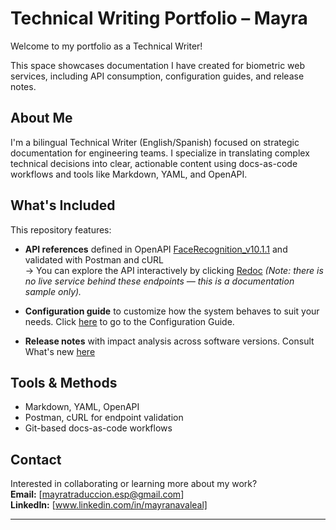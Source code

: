 # Technical Writing Portfolio – Mayra

Welcome to my portfolio as a Technical Writer!

This space showcases documentation I have created for biometric web services, including API consumption, configuration guides, and release notes.

## About Me

I'm a bilingual Technical Writer (English/Spanish) focused on strategic documentation for engineering teams. I specialize in translating complex technical decisions into clear, actionable content using docs-as-code workflows and tools like Markdown, YAML, and OpenAPI.

## What's Included

This repository features:

- **API references** defined in OpenAPI [FaceRecognition_v10.1.1](https://github.com/may-techwriter/Sample_TechnicalDocumentation/blob/main/FaceRecognition_v10.1.1.yaml) and validated with Postman and cURL  
  → You can explore the API interactively by clicking [Redoc](https://redocly.github.io/redoc/?url=https://raw.githubusercontent.com/may-techwriter/Sample_TechnicalDocumentation/main/FaceRecognition_v10.1.1.yaml)
  *(Note: there is no live service behind these endpoints — this is a documentation sample only).*
    
- **Configuration guide** to customize how the system behaves to suit your needs. Click [here](https://github.com/may-techwriter/Sample_TechnicalDocumentation/blob/main/Configuration%20Guide%20v10.1.1) to go to the Configuration Guide.

- **Release notes** with impact analysis across software versions. Consult What's new [here](https://github.com/may-techwriter/Sample_TechnicalDocumentation/blob/main/Release%20notes_v10.1.1)


## Tools & Methods

- Markdown, YAML, OpenAPI  
- Postman, cURL for endpoint validation  
- Git-based docs-as-code workflows


## Contact

Interested in collaborating or learning more about my work?  
**Email:** [mayratraduccion.esp@gmail.com]  
**LinkedIn:** [www.linkedin.com/in/mayranavaleal]

---
